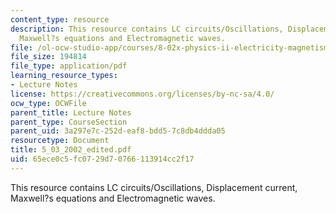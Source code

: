 ```yaml
---
content_type: resource
description: This resource contains LC circuits/Oscillations, Displacement current,
  Maxwell?s equations and Electromagnetic waves.
file: /ol-ocw-studio-app/courses/8-02x-physics-ii-electricity-magnetism-with-an-experimental-focus-spring-2005/65ece0c5fc0729d70766113914cc2f17_5_03_2002_edited.pdf
file_size: 194814
file_type: application/pdf
learning_resource_types:
- Lecture Notes
license: https://creativecommons.org/licenses/by-nc-sa/4.0/
ocw_type: OCWFile
parent_title: Lecture Notes
parent_type: CourseSection
parent_uid: 3a297e7c-252d-eaf8-bdd5-7c8db4ddda05
resourcetype: Document
title: 5_03_2002_edited.pdf
uid: 65ece0c5-fc07-29d7-0766-113914cc2f17
---
```

This resource contains LC circuits/Oscillations, Displacement current, Maxwell?s equations and Electromagnetic waves.